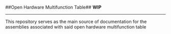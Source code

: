 ##Open Hardware Multifunction Table## **WIP**
___
This repository serves as the main source of documentation for the assemblies associated with said open hardware multifunction table